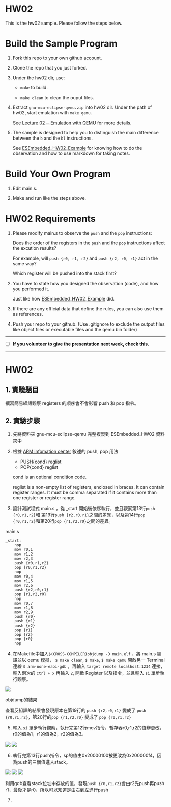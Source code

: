 HW02
===
This is the hw02 sample. Please follow the steps below.

# Build the Sample Program

1. Fork this repo to your own github account.

2. Clone the repo that you just forked.

3. Under the hw02 dir, use:

	* `make` to build.

	* `make clean` to clean the ouput files.

4. Extract `gnu-mcu-eclipse-qemu.zip` into hw02 dir. Under the path of hw02, start emulation with `make qemu`.

	See [Lecture 02 ─ Emulation with QEMU] for more details.

5. The sample is designed to help you to distinguish the main difference between the `b` and the `bl` instructions.  

	See [ESEmbedded_HW02_Example] for knowing how to do the observation and how to use markdown for taking notes.

# Build Your Own Program

1. Edit main.s.

2. Make and run like the steps above.

# HW02 Requirements

1. Please modify main.s to observe the `push` and the `pop` instructions:  

	Does the order of the registers in the `push` and the `pop` instructions affect the excution results?  

	For example, will `push {r0, r1, r2}` and `push {r2, r0, r1}` act in the same way?  

	Which register will be pushed into the stack first?

2. You have to state how you designed the observation (code), and how you performed it.  

	Just like how [ESEmbedded_HW02_Example] did.

3. If there are any official data that define the rules, you can also use them as references.

4. Push your repo to your github. (Use .gitignore to exclude the output files like object files or executable files and the qemu bin folder)

[Lecture 02 ─ Emulation with QEMU]: http://www.nc.es.ncku.edu.tw/course/embedded/02/#Emulation-with-QEMU
[ESEmbedded_HW02_Example]: https://github.com/vwxyzjimmy/ESEmbedded_HW02_Example

--------------------

- [ ] **If you volunteer to give the presentation next week, check this.**

--------------------
HW02
===
## 1. 實驗題目
撰寫簡易組語觀察 registers 的順序會不會影響 push 和 pop 指令。
## 2. 實驗步驟
1. 先將資料夾 gnu-mcu-eclipse-qemu 完整複製到 ESEmbedded_HW02 資料夾中
2. 根據 [ARM infomation center](http://infocenter.arm.com/help/index.jsp?topic=/com.arm.doc.dui0489e/Cihfddaf.html) 敘述的 push, pop 用法
	* PUSH{cond} reglist
	* POP{cond} reglist
	
	cond
		is an optional condition code.

	reglist
		is a non-empty list of registers, enclosed in braces. It can contain register ranges. It must be comma separated if it contains more than one register or register range.
3. 設計測試程式 main.s ，從 _start 開始後依序執行，並且觀察第13行`push {r0,r1,r2}`和 第19行`push {r2,r0,r1}`之間的差異，以及第14行`pop {r0,r1,r2}`和第20行`pop {r1,r2,r0}`之間的差異。

main.s
```assembly
_start:
    nop
    mov r0,1
    mov r1,2
    mov r2,3
    push {r0,r1,r2}
    pop {r0,r1,r2}
    nop
    mov r0,4
    mov r1,5
    mov r2,6
    push {r2,r0,r1}
    pop {r1,r2,r0}
    nop
    mov r0,7
    mov r1,8
    mov r2,9
    push {r0}
    push {r1}
    push {r2}
    pop {r1}
    pop {r2}
    pop {r0}
    nop
```
4. 在Makefile中加入`$(CROSS-COMPILER)objdump -D main.elf` ，將 main.s 編譯並以 qemu 模擬， `$ make clean`, `$ make`, `$ make qemu`
開啟另一 Terminal 連線 `$ arm-none-eabi-gdb` ，再輸入 `target remote localhost:1234` 連接，輸入兩次的 `ctrl + x` 再輸入 `2`, 開啟 Register 以及指令，並且輸入 `si` 單步執行觀察。

![](https://i.imgur.com/4CDys24.png)

objdump的結果

查看反組譯的結果會發現原本在第19行的 `push {r2,r0,r1}` 變成了 `push {r0,r1,r2}`，第20行的`pop {r1,r2,r0}` 變成了 `pop {r0,r1,r2}`

5. 輸入 `si` 單步執行觀察，執行完第12行mov指令，暫存器r0,r1,r2的值辦更改，r0的值為1，r1的值為2，r2的值為3。

![](https://i.imgur.com/8HDERo2.png)
![](https://i.imgur.com/dEtk8h2.png)

6. 執行完第13行push指令，sp的值由0x20000100被更改為0x200000f4，因為push的三個值進入stack。

![](https://i.imgur.com/EoGUTcN.png)
![](https://i.imgur.com/zEl4Ghk.png)
![](https://i.imgur.com/bYELlLx.png)

利用gdb查看stack位址中存放的值，發現`push {r0,r1,r2}`會由r2先push再push r1，最後才是r0，所以可以知道是由右到左進行push

7.

